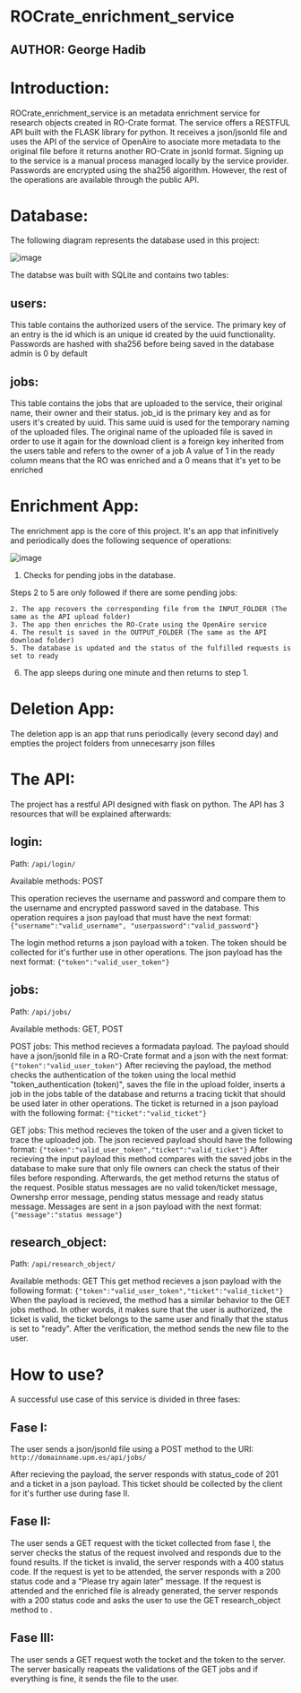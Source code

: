 # ROCrate_enrichment_service
## AUTHOR: George Hadib

# Introduction:
ROCrate_enrichment_service is an metadata enrichment service for research objects created in RO-Crate format. The service offers a RESTFUL API built with the FLASK library for python. It receives a json/jsonld file and uses the API of the service of OpenAire to asociate more metadata to the original file before it returns another RO-Crate in jsonld format. Signing up to the service is a manual process managed locally by the service provider. Passwords are encrypted using the sha256 algorithm. However, the rest of the operations are available through the public API.

# Database:
The following diagram represents the database used in this project:

![image](https://user-images.githubusercontent.com/17781274/172913965-6cac0d06-232d-4b74-9806-18e1df234d89.png)

The databse was built with SQLite and contains two tables:
## users:
This table contains the authorized users of the service. The primary key of an entry is the id which is an unique id created by the uuid functionality.
Passwords are hashed with sha256 before being saved in the database
admin is 0 by default

## jobs:
This table contains the jobs that are uploaded to the service, their original name, their owner and their status.
job_id is the primary key and as for users it's created by uuid. This same uuid is used for the temporary naming of the uploaded files.
The original name of the uploaded file is saved in order to use it again for the download
client is a foreign key inherited from the users table and refers to the owner of a job
A value of 1 in the ready column means that the RO was enriched and a 0 means that it's yet to be enriched

# Enrichment App:
The enrichment app is the core of this project. It's an app that infinitively and periodically does the following sequence of operations:

![image](https://user-images.githubusercontent.com/17781274/172907425-faf5dcce-1f43-41df-b6f3-228f088ac7a6.png)


1. Checks for pending jobs in the database.

  Steps 2 to 5 are only followed if there are some pending jobs:
  
    2. The app recovers the corresponding file from the INPUT_FOLDER (The same as the API upload folder)
    3. The app then enriches the RO-Crate using the OpenAire service
    4. The result is saved in the OUTPUT_FOLDER (The same as the API download folder)
    5. The database is updated and the status of the fulfilled requests is set to ready
 6. The app sleeps during one minute and then returns to step 1.

# Deletion App:
The deletion app is an app that runs periodically (every second day) and empties the project folders from unnecesarry json filles

# The API:
The project has a restful API designed with flask on python. The API has 3 resources that will be explained afterwards:

## login:
Path: `/api/login/`

Available methods: POST

This operation recieves the username and password and compare them to the username and encrypted password saved in the database. This operation requires a json payload that must have the next format:
`{"username":"valid_username", "userpassword":"valid_password"}`

The login method returns a json payload with a token. The token should be collected for it's further use in other operations. The json payload has the next format:
`{"token":"valid_user_token"}`

## jobs:
Path: `/api/jobs/`

Available methods: GET, POST

POST jobs:
This method recieves a formadata payload. The payload should have a json/jsonld file in a RO-Crate format and a json with the next format:
`{"token":"valid_user_token"}`
After recieving the payload, the method checks the authentication of the token using the local methid "token_authentication (token)", saves the file in the upload folder, inserts a job in the jobs table of the database and returns a tracing tickit that should be used later in other operations. The ticket is returned in a json payload with the following format:
`{"ticket":"valid_ticket"}`

GET jobs:
This method recieves the token of the user and a given ticket to trace the uploaded job. The json recieved payload should have the following format:
`{"token":"valid_user_token","ticket":"valid_ticket"}`
After recieving the input payload this method compares with the saved jobs in the database to make sure that only file owners can check the status of their files before responding. Afterwards, the get method returns the status of the request. Posible status messages are no valid token/ticket message, Ownershp error message, pending status message and ready status message. Messages are sent in a json payload with the next format:
`{"message":"status message"}`

## research_object:
Path: `/api/research_object/`

Available methods: GET
This get method recieves a json payload with the following format:
`{"token":"valid_user_token","ticket":"valid_ticket"}`
When the payload is recieved, the method has a similar behavior to the GET jobs method. In other words, it makes sure that the user is authorized, the ticket is valid, the ticket belongs to the same user and finally that the status is set to "ready". After the verification, the method sends the new file to the user.


# How to use?
A successful use case of this service is divided in three fases:

## Fase I:
The user sends a json/jsonld file using a POST method to the URI:
`http://domainname.upm.es/api/jobs/`

After recieving the payload, the server responds with status_code of 201 and a ticket in a json payload. This ticket should be collected by the client for it's further use during fase II.


## Fase II:
The user sends a GET request with the ticket collected from fase I, the server checks the status of the request involved and responds due to the found results. If the ticket is invalid, the server responds with a 400 status code. If the request is yet to be attended, the server responds with a 200 status code and a "Please try again later" message. If the request is attended and the enriched file is already generated, the server responds with a 200 status code and asks the user to use the GET research_object method to .

## Fase III:
The user sends a GET request woth the tocket and the token to the server. The server basically reapeats the validations of the GET jobs and if everything is fine, it sends the file to the user.

